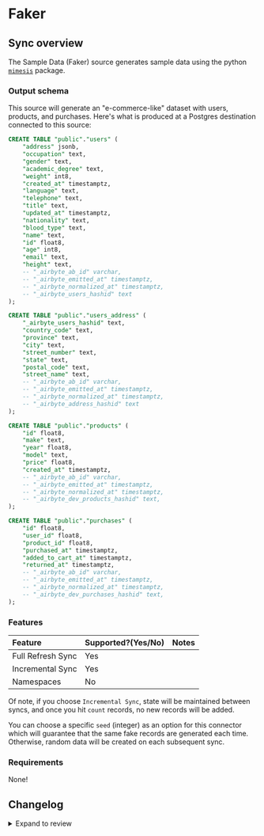 # Faker

## Sync overview

The Sample Data (Faker) source generates sample data using the python
[`mimesis`](https://mimesis.name/en/master/) package.

### Output schema

This source will generate an "e-commerce-like" dataset with users, products, and purchases. Here's
what is produced at a Postgres destination connected to this source:

```sql
CREATE TABLE "public"."users" (
    "address" jsonb,
    "occupation" text,
    "gender" text,
    "academic_degree" text,
    "weight" int8,
    "created_at" timestamptz,
    "language" text,
    "telephone" text,
    "title" text,
    "updated_at" timestamptz,
    "nationality" text,
    "blood_type" text,
    "name" text,
    "id" float8,
    "age" int8,
    "email" text,
    "height" text,
    -- "_airbyte_ab_id" varchar,
    -- "_airbyte_emitted_at" timestamptz,
    -- "_airbyte_normalized_at" timestamptz,
    -- "_airbyte_users_hashid" text
);

CREATE TABLE "public"."users_address" (
    "_airbyte_users_hashid" text,
    "country_code" text,
    "province" text,
    "city" text,
    "street_number" text,
    "state" text,
    "postal_code" text,
    "street_name" text,
    -- "_airbyte_ab_id" varchar,
    -- "_airbyte_emitted_at" timestamptz,
    -- "_airbyte_normalized_at" timestamptz,
    -- "_airbyte_address_hashid" text
);

CREATE TABLE "public"."products" (
    "id" float8,
    "make" text,
    "year" float8,
    "model" text,
    "price" float8,
    "created_at" timestamptz,
    -- "_airbyte_ab_id" varchar,
    -- "_airbyte_emitted_at" timestamptz,
    -- "_airbyte_normalized_at" timestamptz,
    -- "_airbyte_dev_products_hashid" text,
);

CREATE TABLE "public"."purchases" (
    "id" float8,
    "user_id" float8,
    "product_id" float8,
    "purchased_at" timestamptz,
    "added_to_cart_at" timestamptz,
    "returned_at" timestamptz,
    -- "_airbyte_ab_id" varchar,
    -- "_airbyte_emitted_at" timestamptz,
    -- "_airbyte_normalized_at" timestamptz,
    -- "_airbyte_dev_purchases_hashid" text,
);

```

### Features

| Feature           | Supported?\(Yes/No\) | Notes |
| :---------------- | :------------------- | :---- |
| Full Refresh Sync | Yes                  |       |
| Incremental Sync  | Yes                  |       |
| Namespaces        | No                   |       |

Of note, if you choose `Incremental Sync`, state will be maintained between syncs, and once you hit
`count` records, no new records will be added.

You can choose a specific `seed` (integer) as an option for this connector which will guarantee that
the same fake records are generated each time. Otherwise, random data will be created on each
subsequent sync.

### Requirements

None!

## Changelog

<details>
  <summary>Expand to review</summary>

| Version | Date       | Pull Request                                                                                                          | Subject                                                                                                         |
| :------ | :--------- | :-------------------------------------------------------------------------------------------------------------------- | :-------------------------------------------------------------------------------------------------------------- |
| 6.1.4 | 2024-06-20 | [39819](https://github.com/airbytehq/airbyte/pull/39819) | Update dependencies |
| 6.1.3 | 2024-06-04 | [39029](https://github.com/airbytehq/airbyte/pull/39029) | [autopull] Upgrade base image to v1.2.1 |
| 6.1.2 | 2024-06-03 | [38831](https://github.com/airbytehq/airbyte/pull/38831) | Bump CDK to allow and prefer versions `1.x` |
| 6.1.1 | 2024-05-20 | [38256](https://github.com/airbytehq/airbyte/pull/38256) | Replace AirbyteLogger with logging.Logger |
| 6.1.0 | 2024-04-08 | [36898](https://github.com/airbytehq/airbyte/pull/36898) | Update car prices and years |
| 6.0.3 | 2024-03-15 | [36167](https://github.com/airbytehq/airbyte/pull/36167) | Make 'count' an optional config parameter. |
| 6.0.2 | 2024-02-12 | [35174](https://github.com/airbytehq/airbyte/pull/35174) | Manage dependencies with Poetry. |
| 6.0.1 | 2024-02-12 | [35172](https://github.com/airbytehq/airbyte/pull/35172) | Base image migration: remove Dockerfile and use the python-connector-base image |
| 6.0.0 | 2024-01-30 | [34644](https://github.com/airbytehq/airbyte/pull/34644) | Declare 'id' columns as primary keys. |
| 5.0.2 | 2024-01-17 | [34344](https://github.com/airbytehq/airbyte/pull/34344) | Ensure unique state messages |
| 5.0.1 | 2023-01-08 | [34033](https://github.com/airbytehq/airbyte/pull/34033) | Add standard entrypoints for usage with AirbyteLib |
| 5.0.0 | 2023-08-08 | [29213](https://github.com/airbytehq/airbyte/pull/29213) | Change all `*id` fields and `products.year` to be integer |
| 4.0.0 | 2023-07-19 | [28485](https://github.com/airbytehq/airbyte/pull/28485) | Bump to test publication |
| 3.0.2   | 2023-07-07 | [27807](https://github.com/airbytehq/airbyte/pull/28060)                                                              | Bump to test publication                                                                                        |
| 3.0.1   | 2023-06-28 | [27807](https://github.com/airbytehq/airbyte/pull/27807)                                                              | Fix bug with purchase stream updated_at                                                                         |
| 3.0.0   | 2023-06-23 | [27684](https://github.com/airbytehq/airbyte/pull/27684)                                                              | Stream cursor is now `updated_at` & remove `records_per_sync` option                                            |
| 2.1.0   | 2023-05-08 | [25903](https://github.com/airbytehq/airbyte/pull/25903)                                                              | Add user.address (object)                                                                                       |
| 2.0.3   | 2023-02-20 | [23259](https://github.com/airbytehq/airbyte/pull/23259)                                                              | bump to test publication                                                                                        |
| 2.0.2   | 2023-02-20 | [23259](https://github.com/airbytehq/airbyte/pull/23259)                                                              | bump to test publication                                                                                        |
| 2.0.1   | 2023-01-30 | [22117](https://github.com/airbytehq/airbyte/pull/22117)                                                              | `source-faker` goes beta                                                                                        |
| 2.0.0   | 2022-12-14 | [20492](https://github.com/airbytehq/airbyte/pull/20492) and [20741](https://github.com/airbytehq/airbyte/pull/20741) | Decouple stream states for better parallelism                                                                   |
| 1.0.0   | 2022-11-28 | [19490](https://github.com/airbytehq/airbyte/pull/19490)                                                              | Faker uses the CDK; rename streams to be lower-case (breaking), add determinism to random purchases, and rename |
| 0.2.1   | 2022-10-14 | [19197](https://github.com/airbytehq/airbyte/pull/19197)                                                              | Emit `AirbyteEstimateTraceMessage`                                                                              |
| 0.2.0   | 2022-10-14 | [18021](https://github.com/airbytehq/airbyte/pull/18021)                                                              | Move to mimesis for speed!                                                                                      |
| 0.1.8   | 2022-10-12 | [17889](https://github.com/airbytehq/airbyte/pull/17889)                                                              | Bump to test publish command (2)                                                                                |
| 0.1.7   | 2022-10-11 | [17848](https://github.com/airbytehq/airbyte/pull/17848)                                                              | Bump to test publish command                                                                                    |
| 0.1.6   | 2022-09-07 | [16418](https://github.com/airbytehq/airbyte/pull/16418)                                                              | Log start of each stream                                                                                        |
| 0.1.5   | 2022-06-10 | [13695](https://github.com/airbytehq/airbyte/pull/13695)                                                              | Emit timestamps in the proper ISO format                                                                        |
| 0.1.4   | 2022-05-27 | [13298](https://github.com/airbytehq/airbyte/pull/13298)                                                              | Test publication flow                                                                                           |
| 0.1.3   | 2022-05-27 | [13248](https://github.com/airbytehq/airbyte/pull/13248)                                                              | Add options for records_per_sync and page_size                                                                  |
| 0.1.2   | 2022-05-26 | [13248](https://github.com/airbytehq/airbyte/pull/13293)                                                              | Test publication flow                                                                                           |
| 0.1.1   | 2022-05-26 | [13235](https://github.com/airbytehq/airbyte/pull/13235)                                                              | Publish for AMD and ARM (M1 Macs) & remove User.birthdate                                                       |
| 0.1.0   | 2022-04-12 | [11738](https://github.com/airbytehq/airbyte/pull/11738)                                                              | The Faker Source is created                                                                                     |

</details>
